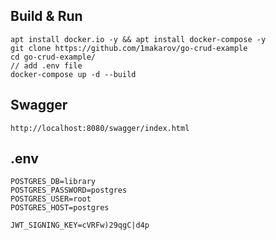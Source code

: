 ## Build & Run
```
apt install docker.io -y && apt install docker-compose -y
git clone https://github.com/1makarov/go-crud-example
cd go-crud-example/
// add .env file
docker-compose up -d --build
```
## Swagger
```
http://localhost:8080/swagger/index.html
```
## .env

```dotenv
POSTGRES_DB=library
POSTGRES_PASSWORD=postgres
POSTGRES_USER=root
POSTGRES_HOST=postgres

JWT_SIGNING_KEY=cVRFw)29qgC|d4p
```
